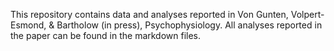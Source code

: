 This repository contains data and analyses reported in Von Gunten, Volpert-Esmond, & Bartholow (in press), Psychophysiology. All analyses reported in the paper can be found in the markdown files. 
